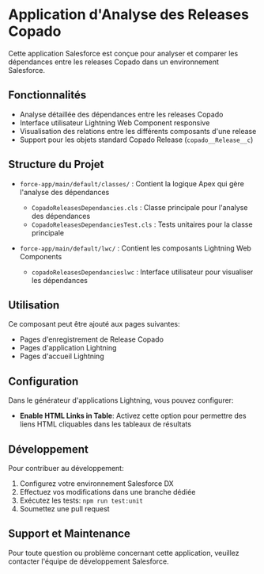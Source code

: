 # Application d'Analyse des Releases Copado

Cette application Salesforce est conçue pour analyser et comparer les dépendances entre les releases Copado dans un environnement Salesforce.

## Fonctionnalités

- Analyse détaillée des dépendances entre les releases Copado
- Interface utilisateur Lightning Web Component responsive
- Visualisation des relations entre les différents composants d'une release
- Support pour les objets standard Copado Release (`copado__Release__c`)

## Structure du Projet

- `force-app/main/default/classes/` : Contient la logique Apex qui gère l'analyse des dépendances
  - `CopadoReleasesDependancies.cls` : Classe principale pour l'analyse des dépendances
  - `CopadoReleasesDependanciesTest.cls` : Tests unitaires pour la classe principale
  
- `force-app/main/default/lwc/` : Contient les composants Lightning Web Components
  - `copadoReleasesDependancieslwc` : Interface utilisateur pour visualiser les dépendances


## Utilisation

Ce composant peut être ajouté aux pages suivantes:
- Pages d'enregistrement de Release Copado
- Pages d'application Lightning
- Pages d'accueil Lightning

## Configuration

Dans le générateur d'applications Lightning, vous pouvez configurer:
- **Enable HTML Links in Table**: Activez cette option pour permettre des liens HTML cliquables dans les tableaux de résultats

## Développement

Pour contribuer au développement:

1. Configurez votre environnement Salesforce DX
2. Effectuez vos modifications dans une branche dédiée
3. Exécutez les tests: `npm run test:unit`
4. Soumettez une pull request

## Support et Maintenance

Pour toute question ou problème concernant cette application, veuillez contacter l'équipe de développement Salesforce.